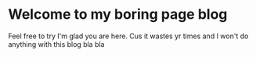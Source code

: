# Welcome to my boring page blog

Feel free to try
I'm glad you are here. Cus it wastes yr times and I won't do anything with this blog
bla bla

